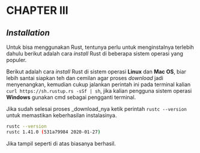# CHAPTER III


## _Installation_

Untuk bisa menggunakan Rust, tentunya perlu untuk menginstalnya terlebih dahulu berikut adalah cara _install_ Rust di beberapa sistem operasi yang populer.

Berikut adalah cara _install_ Rust di sistem operasi **Linux** dan **Mac OS**, biar lebih santai siapkan teh dan cemilan agar proses _download_ jadi menyenangkan, kemudian cukup jalankan perintah ini pada terminal kalian `curl https://sh.rustup.rs -sSf | sh`, jika kalian pengguna sistem operasi **Windows** gunakan cmd sebagai pengganti terminal.

Jika sudah selesai proses _download_nya ketik perintah `rustc --version` untuk memastikan keberhasilan instalasinya.

```bash
rustc --version
rustc 1.41.0 (531a79984 2020-01-27)
```

Jika tampil seperti di atas biasanya berhasil.
